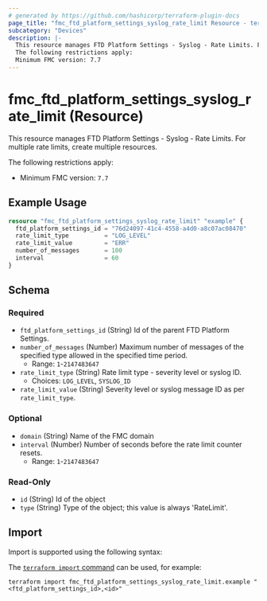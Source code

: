 ```yaml
---
# generated by https://github.com/hashicorp/terraform-plugin-docs
page_title: "fmc_ftd_platform_settings_syslog_rate_limit Resource - terraform-provider-fmc"
subcategory: "Devices"
description: |-
  This resource manages FTD Platform Settings - Syslog - Rate Limits. For multiple rate limits, create multiple resources.
  The following restrictions apply:
  Minimum FMC version: 7.7
---
```


# fmc_ftd_platform_settings_syslog_rate_limit (Resource)

This resource manages FTD Platform Settings - Syslog - Rate Limits. For multiple rate limits, create multiple resources.

The following restrictions apply:
  - Minimum FMC version: `7.7`

## Example Usage

```terraform
resource "fmc_ftd_platform_settings_syslog_rate_limit" "example" {
  ftd_platform_settings_id = "76d24097-41c4-4558-a4d0-a8c07ac08470"
  rate_limit_type          = "LOG_LEVEL"
  rate_limit_value         = "ERR"
  number_of_messages       = 100
  interval                 = 60
}
```

<!-- schema generated by tfplugindocs -->
## Schema

### Required

- `ftd_platform_settings_id` (String) Id of the parent FTD Platform Settings.
- `number_of_messages` (Number) Maximum number of messages of the specified type allowed in the specified time period.
  - Range: `1`-`2147483647`
- `rate_limit_type` (String) Rate limit type - severity level or syslog ID.
  - Choices: `LOG_LEVEL`, `SYSLOG_ID`
- `rate_limit_value` (String) Severity level or syslog message ID as per `rate_limit_type`.

### Optional

- `domain` (String) Name of the FMC domain
- `interval` (Number) Number of seconds before the rate limit counter resets.
  - Range: `1`-`2147483647`

### Read-Only

- `id` (String) Id of the object
- `type` (String) Type of the object; this value is always 'RateLimit'.

## Import

Import is supported using the following syntax:

The [`terraform import` command](https://developer.hashicorp.com/terraform/cli/commands/import) can be used, for example:

```shell
terraform import fmc_ftd_platform_settings_syslog_rate_limit.example "<ftd_platform_settings_id>,<id>"
```
